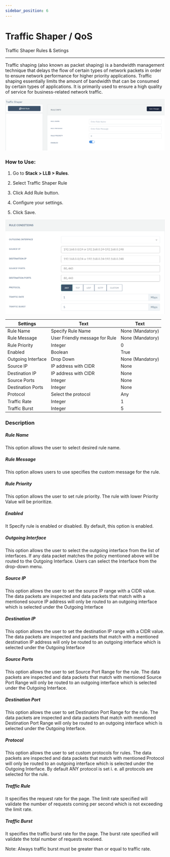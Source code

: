 ```yaml
---
sidebar_position: 6
---
```


# Traffic Shaper / QoS

Traffic Shaper Rules & Setings

---

Traffic shaping (also known as packet shaping) is a bandwidth management technique that delays the flow of certain types of network packets in order to ensure network performance for higher priority applications. Traffic shaping essentially limits the amount of bandwidth that can be consumed by certain types of applications. It is primarily used to ensure a high quality of service for business-related network traffic.

![traffic_shaper](/img/llb/v6/docs/llb20.png)

### **How to Use:**

1. Go to **Stack > LLB > Rules**.

2. Select Traffic Shaper Rule

3. Click Add Rule button.

4. Configure your settings.

5. Click Save.

![traffic_shaper_rule_condition](/img/llb/v6/docs/llb21.png)

| Settings           | Text                           | Text             |
|--------------------|--------------------------------|------------------|
| Rule Name          | Specify Rule Name              | None (Mandatory) |
| Rule Message       | User Friendly message for Rule | None (Mandatory) |
| Rule Priority      | Integer                        | 0                |
| Enabled            | Boolean                        | True             |
| Outgoing Interface | Drop Down                      | None (Mandatory) |
| Source IP          | IP address with CIDR           | None             |
| Destination IP     | IP address with CIDR           | None             |
| Source Ports       | Integer                        | None             |
| Destination Ports  | Integer                        | None             |
| Protocol           | Select the protocol            | Any              |
| Traffic Rate       | Integer                        | 1                |
| Traffic Burst      | Integer                        | 5                |

### **Description**

##### **Rule Name**

This option allows the user to select desired rule name.

##### **Rule Message**

This option allows users to use specifies the custom message for the rule.

##### **Rule Priority**

This option allows the user to set rule priority. The rule with lower Priority Value will be prioritize.

##### **Enabled**

It Specify rule is enabled or disabled. By default, this option is enabled.

##### **Outgoing Interface**

This option allows the user to select the outgoing interface from the list of interfaces. If any data packet matches the policy mentioned above will be routed to the Outgoing Interface. Users can select the Interface from the drop-down menu.

##### **Source IP**

This option allows the user to set the source IP range with a CIDR value. The data packets are inspected and data packets that match with a mentioned source IP address will only be routed to an outgoing interface which is selected under the Outgoing Interface

##### **Destination IP**

This option allows the user to set the destination IP range with a CIDR value. The data packets are inspected  and  packets that match with a mentioned destination IP address will only be routed to an outgoing interface which is selected under the Outgoing Interface

##### **Source Ports**

This option allows the user to set Source Port Range for the rule. The data packets are inspected and data packets that match with mentioned Source Port Range will only be routed to an outgoing interface which is selected under the Outgoing Interface. 

##### **Destination Port**

This option allows the user to set Destination Port Range for the rule. The data packets are inspected and data packets that match with mentioned Destination Port Range will only be routed to an outgoing interface which is selected under the Outgoing Interface. 

##### **Protocol**

This option allows the user to set custom protocols for rules. The data packets are inspected and data packets that match with mentioned Protocol will only be routed to an outgoing interface which is selected under the Outgoing Interface. By default ANY protocol is set i. e. all protocols are selected for the rule.

##### **Traffic Rule**

It specifies the request rate for the page. The limit rate specified will validate the number of requests coming per second which is not exceeding the limit rate.

##### **Traffic Burst**

It specifies the traffic burst rate for the page. The burst rate specified will validate the total number of requests received. 

Note: Always traffic burst must be greater than or equal to traffic rate.

